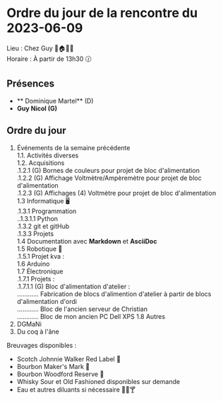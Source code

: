 # Ordre du jour de la rencontre du 2023-06-09

Lieu :    Chez Guy 🎄🏠🌳🌲  
Horaire : À partir de 13h30 🕜  
## Présences
* ** Dominique Martel** (D)  
* **Guy Nicol (G)**  

## Ordre du jour
1. Événements de la semaine précédente  
 1.1.  Activités diverses  
 1.2.  Acquisitions  
 .1.2.1 (G) Bornes de couleurs pour projet de bloc d'alimentation  
 .1.2.2 (G) Affichage Voltmètre/Ampèremètre pour projet de bloc d'alimentation  
 .1.2.3 (G) Affichages (4) Voltmètre pour projet de bloc d'alimentation  
 1.3 Informatique 🖥  
.1.3.1 Programmation  
..1.3.1.1 Python  
.1.3.2 git et gitHub  
.1.3.3 Projets  
1.4 Documentation avec **Markdown** et **AsciiDoc**  
1.5 Robotique 🤖  
.1.5.1 Projet kva :  
1.6 Arduino  
1.7 Électronique  
.1.7.1 Projets :  
.1.7.1.1 (G) Bloc d'alimentation d'atelier :  
............   Fabrication de blocs d'alimention d'atelier à partir de blocs d'alimentation d'ordi  
............   Bloc de l'ancien serveur de Christian  
............   Bloc de mon ancien PC Dell XPS
1.8 Autres  
2. DGMaNi  
3. Du coq à l'âne    


Breuvages disponibles :
  * Scotch Johnnie Walker Red Label 🥃
  * Bourbon Maker's Mark 🥃  
  * Bourbon Woodford Reserve 🥃  
  * Whisky Sour et Old Fashioned disponibles sur demande
  * Eau et autres diluants si nécessaire 🍶🍺🍸
  
  
